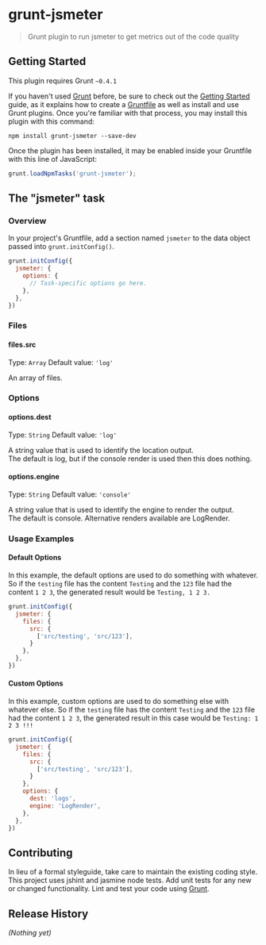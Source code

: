 # grunt-jsmeter

> Grunt plugin to run jsmeter to get metrics out of the code quality

## Getting Started
This plugin requires Grunt `~0.4.1`

If you haven't used [Grunt](http://gruntjs.com/) before, be sure to check out the [Getting Started](http://gruntjs.com/getting-started) guide, as it explains how to create a [Gruntfile](http://gruntjs.com/sample-gruntfile) as well as install and use Grunt plugins. Once you're familiar with that process, you may install this plugin with this command:

```shell
npm install grunt-jsmeter --save-dev
```

Once the plugin has been installed, it may be enabled inside your Gruntfile with this line of JavaScript:

```js
grunt.loadNpmTasks('grunt-jsmeter');
```

## The "jsmeter" task

### Overview
In your project's Gruntfile, add a section named `jsmeter` to the data object passed into `grunt.initConfig()`.

```js
grunt.initConfig({
  jsmeter: {
    options: {
      // Task-specific options go here.
    },
  },
})
```

### Files 

#### files.src
Type: `Array`
Default value: `'log'`

An array of files.

### Options 

#### options.dest
Type: `String`
Default value: `'log'`

A string value that is used to identify the location output.  
The default is log, but if the console render is used then this does nothing.

#### options.engine
Type: `String`
Default value: `'console'`

A string value that is used to identify the engine to render the output.  
The default is console.  Alternative renders available are LogRender.

### Usage Examples

#### Default Options
In this example, the default options are used to do something with whatever. 
So if the `testing` file has the content `Testing` and the `123` file had the content `1 2 3`, the generated result would be `Testing, 1 2 3.`

```js
grunt.initConfig({
  jsmeter: {
    files: {
      src: {
        ['src/testing', 'src/123'],
      }
    },
  },
})
```

#### Custom Options
In this example, custom options are used to do something else with whatever else. So if the `testing` file has the content `Testing` and the `123` file had the content `1 2 3`, the generated result in this case would be `Testing: 1 2 3 !!!`

```js
grunt.initConfig({
  jsmeter: {
    files: {
      src: {
        ['src/testing', 'src/123'],
      }
    },
    options: {
      dest: 'logs',
      engine: 'LogRender',
    },
  },
})
```

## Contributing
In lieu of a formal styleguide, take care to maintain the existing coding style. 
This project uses jshint and jasmine node tests.
Add unit tests for any new or changed functionality. Lint and test your code using [Grunt](http://gruntjs.com/).

## Release History
_(Nothing yet)_
